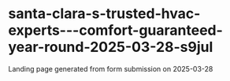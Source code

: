 # santa-clara-s-trusted-hvac-experts---comfort-guaranteed-year-round-2025-03-28-s9jul
Landing page generated from form submission on 2025-03-28
